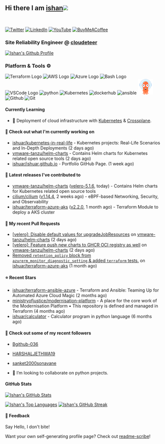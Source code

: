 ## Hi there I am [ishan](https://ishan.learndevops.in/)<img src="https://raw.githubusercontent.com/MartinHeinz/MartinHeinz/master/wave.gif" width="30px">
<br/>

[![Twitter](https://img.shields.io/badge/Twitter-%231DA1F2.svg?style=for-the-badge&logo=Twitter&logoColor=white)](https://twitter.com/ishuar_)
[![LinkedIn](https://img.shields.io/badge/linkedin-%230077B5.svg?style=for-the-badge&logo=linkedin&logoColor=white)](https://linkedin.com/in/ishuar)
[![YouTube](https://img.shields.io/badge/YouTube-%23FF0000.svg?style=for-the-badge&logo=YouTube&logoColor=white)](https://www.youtube.com/@learndevopsdotin) [![BuyMeACoffee](https://img.shields.io/badge/Buy%20Me%20a%20Coffee-ffdd00?style=for-the-badge&logo=buy-me-a-coffee&logoColor=black)](https://www.buymeacoffee.com/ishuar)

### Site Reliability Engineer @ [cloudeteer](https://cloudeteer.de/)

[![Ishan's Github Profile](https://github-profile-summary-cards.vercel.app/api/cards/profile-details?username=ishuar&theme=github_dark)](https://github.com/vn7n24fzkq/github-profile-summary-cards)

### Platform & Tools ⚙️



<p>
  <img src="https://user-images.githubusercontent.com/25181517/183345121-36788a6e-5462-424a-be67-af1ebeda79a2.png" alt="Terraform Logo" width="50" height="50" />
  <img src="https://cdn.worldvectorlogo.com/logos/aws-2.svg" alt="AWS Logo" width="50" height="50" />
  <img src="https://cdn.worldvectorlogo.com/logos/azure-1.svg" alt="Azure Logo" width="50" height="50" />
  <img src="https://cdn.worldvectorlogo.com/logos/bash-1.svg" alt="Bash Logo" width="50" height="50"  width="50" height="50" />
  <img src="https://cdn.worldvectorlogo.com/logos/visual-studio-code-1.svg" alt="VSCode Logo" width="50" height="50"/>
  <img src="https://worldvectorlogo.com/logos/python-5.svg"alt="python" width="50" height="50" />
  <img src="https://worldvectorlogo.com/logos/kubernets.svg" alt="Kubernetes" width="50" height="50" />
  <img src="https://cdn.worldvectorlogo.com/logos/docker.svg" alt="dockerhub" width="50" height="50" />
  <img src="https://cdn.worldvectorlogo.com/logos/ansible.svg" alt="ansible" width="50" height="50" />
  <img src="./svg/argoprojio-icon.svg" alt="argocd" width="50" height="50" />
  <img src="https://worldvectorlogo.com/logos/github-icon.svg" alt="Github" width="50" height="50" />
  <img src="https://worldvectorlogo.com/logos/git-icon.svg" alt="Git" width="50" height="50" />
</p>

#### Currently Learning
- 🌱 Deployment of cloud infrastructure with [Kubernetes](https://kubernetes.io/docs/concepts/overview/) & [Crossplane](https://www.crossplane.io/).

#### 👷 Check out what I'm currently working on

- [ishuar/kubernetes-in-real-life](https://github.com/ishuar/kubernetes-in-real-life) - Kubernetes projects: Real-Life Scenarios and In-Depth Deployments (2 days ago)
- [vmware-tanzu/helm-charts](https://github.com/vmware-tanzu/helm-charts) - Contains Helm charts for Kubernetes related open source tools (2 days ago)
- [ishuar/ishuar.github.io](https://github.com/ishuar/ishuar.github.io) - Portfolio GitHub Page. (1 week ago)

#### 🔭 Latest releases I've contributed to

- [vmware-tanzu/helm-charts](https://github.com/vmware-tanzu/helm-charts) ([velero-5.1.6](https://github.com/vmware-tanzu/helm-charts/releases/tag/velero-5.1.6), today) - Contains Helm charts for Kubernetes related open source tools
- [cilium/cilium](https://github.com/cilium/cilium) ([v1.14.4](https://github.com/cilium/cilium/releases/tag/v1.14.4), 2 weeks ago) - eBPF-based Networking, Security, and Observability
- [ishuar/terraform-azure-aks](https://github.com/ishuar/terraform-azure-aks) ([v2.2.0](https://github.com/ishuar/terraform-azure-aks/releases/tag/v2.2.0), 1 month ago) - Terraform Module to deploy a AKS cluster

#### 🔨 My recent Pull Requests

- [[velero]: Disable default values for upgradeJobResources](https://github.com/vmware-tanzu/helm-charts/pull/524) on [vmware-tanzu/helm-charts](https://github.com/vmware-tanzu/helm-charts) (2 days ago)
- [[velero]: Feature push new charts to GHCR OCI registry as well](https://github.com/vmware-tanzu/helm-charts/pull/523) on [vmware-tanzu/helm-charts](https://github.com/vmware-tanzu/helm-charts) (2 days ago)
- [ Removed `retention_policy` block from `azurerm_monitor_diagnostic_setting` &amp; added `terraform` tests.](https://github.com/ishuar/terraform-azure-aks/pull/16) on [ishuar/terraform-azure-aks](https://github.com/ishuar/terraform-azure-aks) (1 month ago)

#### ⭐ Recent Stars

- [ishuar/terraform-ansible-azure](https://github.com/ishuar/terraform-ansible-azure) - Terraform and Ansible: Teaming Up for Automated Azure Cloud Magic (2 months ago)
- [ministryofjustice/modernisation-platform](https://github.com/ministryofjustice/modernisation-platform) - A place for the core work of the Modernisation Platform • This repository is defined and managed in Terraform (4 months ago)
- [ishuar/calculator](https://github.com/ishuar/calculator) - Calculator program in python language (6 months ago)

#### 👯 Check out some of my recent followers

- [Bgithub-036](https://github.com/Bgithub-036)
- [HARSHALJETHWA19](https://github.com/HARSHALJETHWA19)
- [sanket2000sonavane](https://github.com/sanket2000sonavane)

- 👯 I’m looking to collaborate on python projects.


#### GitHub Stats

[![Ishan's GitHub Stats](https://github-readme-stats-ishuar.vercel.app/api?username=ishuar&show_icons=true&count_private=true&theme=radical&show=prs_merged_percentage&rank_icon=github)](https://github.com/ishuar/github-readme-stats)

[![Ishan's Top Languages](https://github-readme-stats-ishuar.vercel.app/api/top-langs?username=ishuar&layout=compact&langs_count=8&card_width=400&theme=radical)](#)
[![Ishan's GitHub Streak](https://streak-stats.demolab.com?user=ishuar&theme=radical&hide_border=false&card_width=400)](https://git.io/streak-stats)

#### 💬 Feedback

Say Hello, I don't bite!


Want your own self-generating profile page? Check out [readme-scribe](https://github.com/muesli/readme-scribe)!